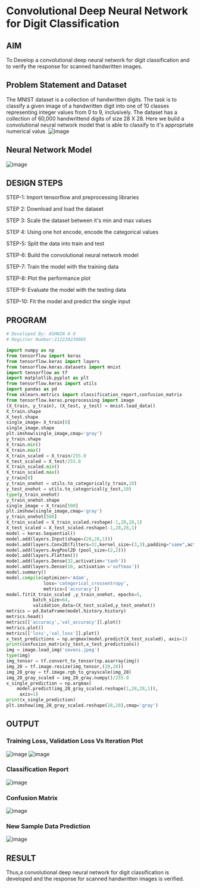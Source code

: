 # Convolutional Deep Neural Network for Digit Classification

## AIM

To Develop a convolutional deep neural network for digit classification and to verify the response for scanned handwritten images.

## Problem Statement and Dataset
The MNIST dataset is a collection of handwritten digits. The task is to classify a given image of a handwritten digit into one of 10 classes representing integer values from 0 to 9, inclusively. The dataset has a collection of 60,000 handwrittend digits of size 28 X 28. Here we build a convolutional neural network model that is able to classify to it's appropriate numerical value.
![image](https://user-images.githubusercontent.com/75236145/191715547-fca6c2f2-3227-4e3f-a1e8-2be00b2f8d37.png)


## Neural Network Model
![image](https://user-images.githubusercontent.com/75236145/191715568-2c1f9d42-2742-427f-90d1-9fbb10b80888.png)


## DESIGN STEPS
STEP-1:
Import tensorflow and preprocessing libraries

STEP 2:
Download and load the dataset

STEP 3:
Scale the dataset between it's min and max values

STEP 4:
Using one hot encode, encode the categorical values

STEP-5:
Split the data into train and test

STEP-6:
Build the convolutional neural network model

STEP-7:
Train the model with the training data

STEP-8:
Plot the performance plot

STEP-9:
Evaluate the model with the testing data

STEP-10:
Fit the model and predict the single input

## PROGRAM
```python
# Developed By: ASHWIN A O
# Register Number:212220230005
```
```python
import numpy as np
from tensorflow import keras
from tensorflow.keras import layers
from tensorflow.keras.datasets import mnist
import tensorflow as tf
import matplotlib.pyplot as plt
from tensorflow.keras import utils
import pandas as pd
from sklearn.metrics import classification_report,confusion_matrix
from tensorflow.keras.preprocessing import image
(X_train, y_train), (X_test, y_test) = mnist.load_data()
X_train.shape
X_test.shape
single_image= X_train[0]
single_image.shape
plt.imshow(single_image,cmap='gray')
y_train.shape
X_train.min()
X_train.max()
X_train_scaled = X_train/255.0
X_test_scaled = X_test/255.0
X_train_scaled.min()
X_train_scaled.max()
y_train[0]
y_train_onehot = utils.to_categorical(y_train,10)
y_test_onehot = utils.to_categorical(y_test,10)
type(y_train_onehot)
y_train_onehot.shape
single_image = X_train[500]
plt.imshow(single_image,cmap='gray')
y_train_onehot[500]
X_train_scaled = X_train_scaled.reshape(-1,28,28,1)
X_test_scaled = X_test_scaled.reshape(-1,28,28,1)
model = keras.Sequential()
model.add(layers.Input(shape=(28,28,1))) 
model.add(layers.Conv2D(filters=32,kernel_size=(3,3),padding="same",activation='relu'))
model.add(layers.AvgPool2D (pool_size=(2,2)))
model.add(layers.Flatten())
model.add(layers.Dense(32,activation='tanh')) 
model.add(layers.Dense(10, activation ='softmax'))
model.summary()
model.compile(optimizer='Adam',
              loss='categorical_crossentropy',
              metrics=['accuracy'])
model.fit(X_train_scaled ,y_train_onehot, epochs=5,
          batch_size=64, 
          validation_data=(X_test_scaled,y_test_onehot))   
metrics = pd.DataFrame(model.history.history)  
metrics.head()
metrics[['accuracy','val_accuracy']].plot()
metrics.plot()
metrics[['loss','val_loss']].plot()
x_test_predictions = np.argmax(model.predict(X_test_scaled), axis=1)
print(confusion_matrix(y_test,x_test_predictions))
img = image.load_img('seveni.jpeg')
type(img)
img_tensor = tf.convert_to_tensor(np.asarray(img))
img_28 = tf.image.resize(img_tensor,(28,28))
img_28_gray = tf.image.rgb_to_grayscale(img_28)
img_28_gray_scaled = img_28_gray.numpy()/255.0
x_single_prediction = np.argmax(
    model.predict(img_28_gray_scaled.reshape(1,28,28,1)),
     axis=1)
print(x_single_prediction)
plt.imshow(img_28_gray_scaled.reshape(28,28),cmap='gray')
```

## OUTPUT

### Training Loss, Validation Loss Vs Iteration Plot
![image](https://user-images.githubusercontent.com/75236145/191715037-d365c0e4-6f59-49c5-bee2-da18026d520a.png)
![image](https://user-images.githubusercontent.com/75236145/191715103-5d18bba9-1d82-4b9f-8b29-58d2275fff8d.png)


### Classification Report
![image](https://user-images.githubusercontent.com/75236145/191715207-47c237de-3eae-4ed1-bfe6-fbcc7bbc3619.png)

### Confusion Matrix
![image](https://user-images.githubusercontent.com/75236145/191715261-e23424fa-138e-43f4-829c-7ad3b4f6b62c.png)

### New Sample Data Prediction
![image](https://user-images.githubusercontent.com/75236145/191715349-3b00d40e-9710-4f3a-ab36-2a998f706287.png)

## RESULT
Thus,a convolutional deep neural network for digit classification is developed and the response for scanned handwritten images is verified.
